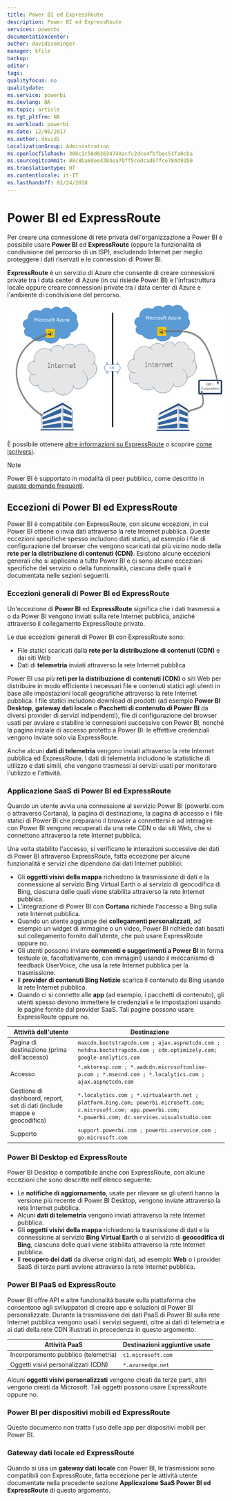 ```yaml
---
title: Power BI ed ExpressRoute
description: Power BI ed ExpressRoute
services: powerbi
documentationcenter: 
author: davidiseminger
manager: kfile
backup: 
editor: 
tags: 
qualityfocus: no
qualitydate: 
ms.service: powerbi
ms.devlang: NA
ms.topic: article
ms.tgt_pltfrm: NA
ms.workload: powerbi
ms.date: 12/06/2017
ms.author: davidi
LocalizationGroup: Administration
ms.openlocfilehash: 30bc1c58d02634748acfc2dce4fbfbec51fa6cba
ms.sourcegitcommit: 88c8ba8dee4384ea7bff5cedcad67fce784d92b0
ms.translationtype: HT
ms.contentlocale: it-IT
ms.lasthandoff: 02/24/2018
---
```

# <a name="power-bi-and-expressroute"></a>Power BI ed ExpressRoute
Per creare una connessione di rete privata dell'organizzazione a Power BI è possibile usare **Power BI** ed **ExpressRoute** (oppure la funzionalità di condivisione del percorso di un ISP), escludendo Internet per meglio proteggere i dati riservati e le connessioni di Power BI.

**ExpressRoute** è un servizio di Azure che consente di creare connessioni private tra i data center di Azure (in cui risiede Power BI) e l'infrastruttura locale oppure creare connessioni private tra i data center di Azure e l'ambiente di condivisione del percorso.

![](media/service-admin-power-bi-expressroute/pbi_expressroute_1.png)

È possibile ottenere [altre informazioni su ExpressRoute](https://azure.microsoft.com/services/expressroute/) o scoprire [come iscriversi](https://azure.microsoft.com/pricing/details/expressroute/).

> [!NOTE]
> Power BI è supportato in modalità di peer pubblico, come descritto in [queste domande frequenti](https://docs.microsoft.com/azure/expressroute/expressroute-faqs).
> 
> 

## <a name="power-bi-expressroute-exceptions"></a>Eccezioni di Power BI ed ExpressRoute
Power BI è compatibile con ExpressRoute, con alcune eccezioni, in cui Power BI ottiene o invia dati attraverso la rete Internet pubblica. Queste eccezioni specifiche spesso includono dati statici, ad esempio i file di configurazione del browser che vengono scaricati dal più vicino nodo della **rete per la distribuzione di contenuti (CDN)**. Esistono alcune eccezioni generali che si applicano a tutto Power BI e ci sono alcune eccezioni specifiche del servizio o della funzionalità, ciascuna delle quali è documentata nelle sezioni seguenti.

### <a name="overall-exceptions-to-power-bi-and-expressroute"></a>Eccezioni generali di Power BI ed ExpressRoute
Un'eccezione di **Power BI** ed **ExpressRoute** significa che i dati trasmessi a o da Power BI vengono inviati sulla rete Internet pubblica, anziché attraverso il collegamento ExpressRoute privato.

Le due eccezioni generali di Power BI con ExpressRoute sono:

* File statici scaricati dalla **rete per la distribuzione di contenuti (CDN)** e dai siti Web
* Dati di **telemetria** inviati attraverso la rete Internet pubblica

Power BI usa più **reti per la distribuzione di contenuti (CDN)** o siti Web per distribuire in modo efficiente i necessari file e contenuti statici agli utenti in base alle impostazioni locali geografiche attraverso la rete Internet pubblica. I file statici includono download di prodotti (ad esempio **Power BI Desktop**, **gateway dati locale** o **Pacchetti di contenuto di Power BI** da diversi provider di servizi indipendenti), file di configurazione del browser usati per avviare e stabilire le connessioni successive con Power BI, nonché la pagina iniziale di accesso protetto a Power BI: le effettive credenziali vengono inviate solo via ExpressRoute.   

Anche alcuni **dati di telemetria** vengono inviati attraverso la rete Internet pubblica ed ExpressRoute. I dati di telemetria includono le statistiche di utilizzo e dati simili, che vengono trasmessi ai servizi usati per monitorare l'utilizzo e l'attività.

### <a name="power-bi-saas-application-and-expressroute"></a>Applicazione SaaS di Power BI ed ExpressRoute
Quando un utente avvia una connessione al servizio Power BI (powerbi.com o attraverso Cortana), la pagina di destinazione, la pagina di accesso e i file statici di Power BI che preparano il browser a connettersi e ad interagire con Power BI vengono recuperati da una rete CDN o dai siti Web, che si connettono attraverso la rete Internet pubblica.

Una volta stabilito l'accesso, si verificano le interazioni successive dei dati di Power BI attraverso ExpressRoute, fatta eccezione per alcune funzionalità e servizi che dipendono dai dati Internet pubblici:

* Gli **oggetti visivi della mappa** richiedono la trasmissione di dati e la connessione al servizio Bing Virtual Earth o al servizio di geocodifica di Bing, ciascuna delle quali viene stabilita attraverso la rete Internet pubblica.
* L'integrazione di Power BI con **Cortana** richiede l'accesso a Bing sulla rete Internet pubblica.
* Quando un utente aggiunge dei **collegamenti personalizzati**, ad esempio un widget di immagine o un video, Power BI richiede dati basati sul collegamento fornito dall'utente, che può usare ExpressRoute oppure no.
* Gli utenti possono inviare **commenti e suggerimenti a Power BI** in forma testuale (e, facoltativamente, con immagini) usando il meccanismo di feedback UserVoice, che usa la rete Internet pubblica per la trasmissione.
* Il **provider di contenuti Bing Notizie** scarica il contenuto da Bing usando la rete Internet pubblica.
* Quando ci si connette alle **app** (ad esempio, i pacchetti di contenuto), gli utenti spesso devono immettere le credenziali e le impostazioni usando le pagine fornite dal provider SaaS. Tali pagine possono usare ExpressRoute oppure no.

| Attività dell'utente | Destinazione |
| --- | --- |
| Pagina di destinazione (prima dell'accesso) |`maxcdn.bootstrapcdn.com ; ajax.aspnetcdn.com ; netdna.bootstrapcdn.com ; cdn.optimizely.com; google-analytics.com ` |
| Accesso |`*.mktoresp.com ; *.aadcdn.microsoftonline-p.com ; *.msecnd.com ; *.localytics.com ; ajax.aspnetcdn.com` |
| Gestione di dashboard, report, set di dati (include mappe e geocodifica) |`*.localytics.com ; *.virtualearth.net ; platform.bing.com; powerbi.microsoft.com; c.microsoft.com; app.powerbi.com; *.powerbi.com; dc.services.visualstudio.com ` |
| Supporto |`support.powerbi.com ; powerbi.uservoice.com ; go.microsoft.com ` |

### <a name="power-bi-desktop-and-expressroute"></a>Power BI Desktop ed ExpressRoute
Power BI Desktop è compatibile anche con ExpressRoute, con alcune eccezioni che sono descritte nell'elenco seguente:

* Le **notifiche di aggiornamento**, usate per rilevare se gli utenti hanno la versione più recente di Power BI Desktop, vengono inviate attraverso la rete Internet pubblica.
* Alcuni **dati di telemetria** vengono inviati attraverso la rete Internet pubblica.
* Gli **oggetti visivi della mappa** richiedono la trasmissione di dati e la connessione al servizio **Bing Virtual Earth** o al servizio di **geocodifica di Bing**, ciascuna delle quali viene stabilita attraverso la rete Internet pubblica.
* Il **recupero dei dati** da diverse origini dati, ad esempio **Web** o i provider SaaS di terze parti avviene attraverso la rete Internet pubblica.

### <a name="power-bi-paas-and-expressroute"></a>Power BI PaaS ed ExpressRoute
Power BI offre API e altre funzionalità basate sulla piattaforma che consentono agli sviluppatori di creare app e soluzioni di Power BI personalizzate. Durante la trasmissione dei dati PaaS di Power BI sulla rete Internet pubblica vengono usati i servizi seguenti, oltre ai dati di telemetria e ai dati della rete CDN illustrati in precedenza in questo argomento:

| Attività PaaS | Destinazioni aggiuntive usate |
| --- | --- |
| Incorporamento pubblico (telemetria) |`c1.microsoft.com` |
| Oggetti visivi personalizzati (CDN) |`*.azureedge.net` |

Alcuni **oggetti visivi personalizzati** vengono creati da terze parti, altri vengono creati da Microsoft. Tali oggetti possono usare ExpressRoute oppure no.

### <a name="power-bi-mobile-and-expressroute"></a>Power BI per dispositivi mobili ed ExpressRoute
Questo documento non tratta l'uso delle app per dispositivi mobili per Power BI.  

### <a name="on-premises-data-gateway-and-expressroute"></a>Gateway dati locale ed ExpressRoute
Quando si usa un **gateway dati locale** con Power BI, le trasmissioni sono compatibili con ExpressRoute, fatta eccezione per le attività utente documentate nella precedente sezione **Applicazione SaaS Power BI ed ExpressRoute** di questo argomento.  

